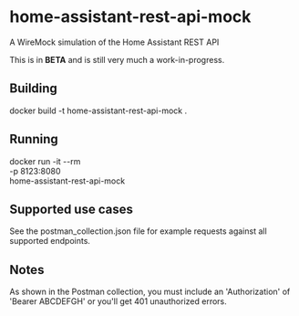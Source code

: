 # home-assistant-rest-api-mock
A WireMock simulation of the Home Assistant REST API

This is in **BETA** and is still very much a work-in-progress.

## Building
docker build -t home-assistant-rest-api-mock .

## Running
docker run -it --rm \
  -p 8123:8080 \
  home-assistant-rest-api-mock

## Supported use cases

See the postman_collection.json file for example requests against all supported endpoints.

## Notes

As shown in the Postman collection, you must include an 'Authorization' of 'Bearer ABCDEFGH' or you'll get 401 unauthorized errors.